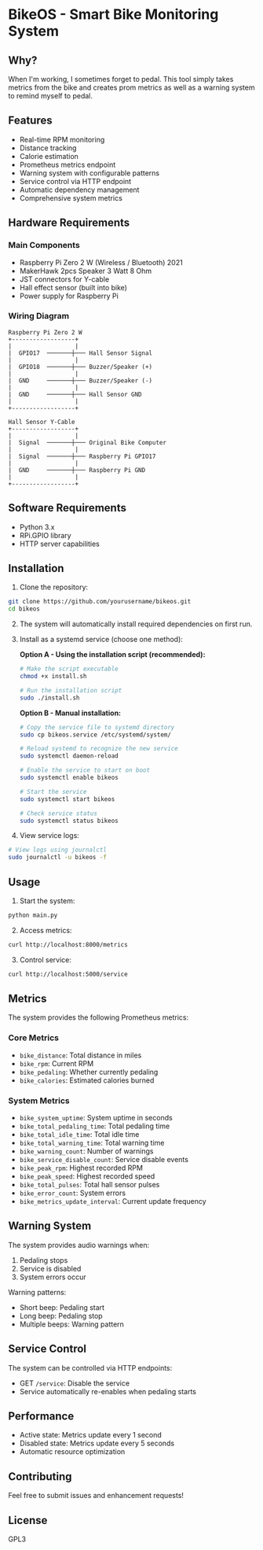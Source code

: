 # BikeOS - Smart Bike Monitoring System

## Why?

When I'm working, I sometimes forget to pedal. This tool simply takes metrics from the bike and creates prom metrics as well as a warning system to remind myself to pedal.

## Features

- Real-time RPM monitoring
- Distance tracking
- Calorie estimation
- Prometheus metrics endpoint
- Warning system with configurable patterns
- Service control via HTTP endpoint
- Automatic dependency management
- Comprehensive system metrics

## Hardware Requirements

### Main Components
- Raspberry Pi Zero 2 W (Wireless / Bluetooth) 2021
- MakerHawk 2pcs Speaker 3 Watt 8 Ohm
- JST connectors for Y-cable
- Hall effect sensor (built into bike)
- Power supply for Raspberry Pi

### Wiring Diagram

```
Raspberry Pi Zero 2 W
+------------------+
|                  |
|  GPIO17  ───────┼─── Hall Sensor Signal
|                  |
|  GPIO18  ───────┼─── Buzzer/Speaker (+)
|                  |
|  GND     ───────┼─── Buzzer/Speaker (-)
|                  |
|  GND     ───────┼─── Hall Sensor GND
|                  |
+------------------+

Hall Sensor Y-Cable
+------------------+
|                  |
|  Signal  ───────┼─── Original Bike Computer
|                  |
|  Signal  ───────┼─── Raspberry Pi GPIO17
|                  |
|  GND     ───────┼─── Raspberry Pi GND
|                  |
+------------------+
```

## Software Requirements

- Python 3.x
- RPi.GPIO library
- HTTP server capabilities

## Installation

1. Clone the repository:
```bash
git clone https://github.com/yourusername/bikeos.git
cd bikeos
```

2. The system will automatically install required dependencies on first run.

3. Install as a systemd service (choose one method):

   **Option A - Using the installation script (recommended):**
   ```bash
   # Make the script executable
   chmod +x install.sh
   
   # Run the installation script
   sudo ./install.sh
   ```

   **Option B - Manual installation:**
   ```bash
   # Copy the service file to systemd directory
   sudo cp bikeos.service /etc/systemd/system/
   
   # Reload systemd to recognize the new service
   sudo systemctl daemon-reload
   
   # Enable the service to start on boot
   sudo systemctl enable bikeos
   
   # Start the service
   sudo systemctl start bikeos
   
   # Check service status
   sudo systemctl status bikeos
   ```

4. View service logs:
```bash
# View logs using journalctl
sudo journalctl -u bikeos -f
```

## Usage

1. Start the system:
```bash
python main.py
```

2. Access metrics:
```bash
curl http://localhost:8000/metrics
```

3. Control service:
```bash
curl http://localhost:5000/service
```

## Metrics

The system provides the following Prometheus metrics:

### Core Metrics
- `bike_distance`: Total distance in miles
- `bike_rpm`: Current RPM
- `bike_pedaling`: Whether currently pedaling
- `bike_calories`: Estimated calories burned

### System Metrics
- `bike_system_uptime`: System uptime in seconds
- `bike_total_pedaling_time`: Total pedaling time
- `bike_total_idle_time`: Total idle time
- `bike_total_warning_time`: Total warning time
- `bike_warning_count`: Number of warnings
- `bike_service_disable_count`: Service disable events
- `bike_peak_rpm`: Highest recorded RPM
- `bike_peak_speed`: Highest recorded speed
- `bike_total_pulses`: Total hall sensor pulses
- `bike_error_count`: System errors
- `bike_metrics_update_interval`: Current update frequency

## Warning System

The system provides audio warnings when:
1. Pedaling stops
2. Service is disabled
3. System errors occur

Warning patterns:
- Short beep: Pedaling start
- Long beep: Pedaling stop
- Multiple beeps: Warning pattern

## Service Control

The system can be controlled via HTTP endpoints:
- GET `/service`: Disable the service
- Service automatically re-enables when pedaling starts

## Performance

- Active state: Metrics update every 1 second
- Disabled state: Metrics update every 5 seconds
- Automatic resource optimization

## Contributing

Feel free to submit issues and enhancement requests!

## License

GPL3